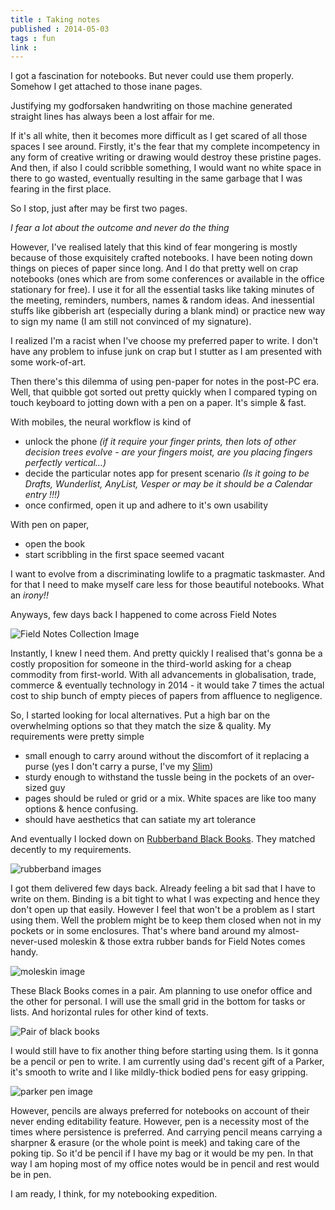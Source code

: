 ```yaml
---
title : Taking notes
published : 2014-05-03
tags : fun
link : 
---
```


I got a fascination for notebooks. But never could use them properly. Somehow I get attached to those inane pages.

Justifying my godforsaken handwriting on those machine generated straight lines has always been a lost affair for me.

If it's all white, then it becomes more difficult as I get scared of all those spaces I see around. Firstly, it's the fear that my complete incompetency in any form of creative writing or drawing would destroy these pristine pages. And then, if also I could scribble something, I would want no white space in there to go wasted, eventually resulting in the same garbage that I was fearing in the first place.

So I stop, just after may be first two pages.

_I fear a lot about the outcome and never do the thing_

However, I've realised lately that this kind of fear mongering is mostly because of those exquisitely crafted notebooks. I have been noting down things on pieces of paper since long. And I do that pretty well on crap notebooks (ones which are from some conferences or available in the office stationary for free). I use it for all the essential tasks like taking minutes of the meeting, reminders, numbers, names & random ideas. And inessential stuffs like gibberish art (especially during a blank mind) or practice new way to sign my name (I am still not convinced of my signature).

I realized I'm a racist when I've choose my preferred paper to write. I don't have any problem to infuse junk on crap but I stutter as I am presented with some work-of-art.

Then there's this dilemma of using pen-paper for notes in the post-PC era. Well, that quibble got sorted out pretty quickly when I compared typing on touch keyboard to jotting down with a pen on a paper. It's simple & fast.

With mobiles, the neural workflow is kind of

- unlock the phone _(if it require your finger prints, then lots of other decision trees evolve - are your fingers moist, are you placing fingers perfectly vertical...)_
- decide the particular notes app for present scenario _(Is it going to be Drafts, Wunderlist, AnyList, Vesper or may be it should be a Calendar entry !!!)_
- once confirmed, open it up and adhere to it's own usability

With pen on paper,

- open the book
- start scribbling in the first space seemed vacant

I want to evolve from a discriminating lowlife to a pragmatic taskmaster. And for that I need to make myself care less for those beautiful notebooks. What an _irony!!_

Anyways, few days back I happened to come across Field Notes

![Field Notes Collection Image](http://fieldnotesbrand.com/wp-content/uploads/2013/09/Drinklocal_6pack_sm.jpg)

Instantly, I knew I need them. And pretty quickly I realised that's gonna be a costly proposition for someone in the third-world asking for a cheap commodity from first-world. With all advancements in globalisation, trade, commerce & eventually technology in 2014 - it would take 7 times the actual cost to ship bunch of empty pieces of papers from affluence to negligence.

So, I started looking for local alternatives. Put a high bar on the overwhelming options so that they match the size & quality. My requirements were pretty simple

- small enough to carry around without the discomfort of it replacing a purse (yes I don't carry a purse, I've my [Slim](http://www.suprgood.com/collections/slim-wallet/products/slim-wallet-black))
- sturdy enough to withstand the tussle being in the pockets of an over-sized guy
- pages should be ruled or grid or a mix. White spaces are like too many options & hence confusing.
- should have aesthetics that can satiate my art tolerance

And eventually I locked down on [Rubberband Black Books](http://www.rubberbandproducts.com/shop/productdetail?q=24). They matched decently to my requirements.

![rubberband images](https://dl-web.dropbox.com/get/Camera%20Uploads/2014-04-30%2010.42.06.jpg?_subject_uid=15382951&w=AACn-ETqpwcEPM7FJZ6PWmd8lBREH2sdkvMakpkJeckGGQ)

I got them delivered few days back. Already feeling a bit sad that I have to write on them. Binding is a bit tight to what I was expecting and hence they don't open up that easily. However I feel that won't be a problem as I start using them. Well the problem might be to keep them closed when not in my pockets or in some enclosures. That's where band around my almost-never-used moleskin & those extra rubber bands for Field Notes comes handy.

![moleskin image](https://dl-web.dropbox.com/get/Camera%20Uploads/2014-04-28%2022.04.14.jpg?_subject_uid=15382951&w=AAAum3C1IR2qnRbpvSxw1M5GYxUrcQVXKNVNAV38xGl4Qw)

These Black Books comes in a pair. Am planning to use onefor office and the other for personal. I will use the small grid in the bottom for tasks or lists. And horizontal rules for other kind of texts.

![Pair of black books](https://dl-web.dropbox.com/get/Camera%20Uploads/2014-04-28%2020.18.29.jpg?_subject_uid=15382951&w=AAAB05LaByEvWOzwJPogx3JlQBmUz1mFbFurDZxeLSprgQ)

I would still have to fix another thing before starting using them. Is it gonna be a pencil or pen to write. I am currently using dad's recent gift of a Parker, it's smooth to write and I like mildly-thick bodied pens for easy gripping.

![parker pen image](https://dl-web.dropbox.com/get/Camera%20Uploads/2014-04-30%2010.40.16.jpg?_subject_uid=15382951&w=AADLmdqsJo6DH5HmGIpSoXitbZEBlmAielNyEElcOS_KPQ)

However, pencils are always preferred for notebooks on account of their never ending editability feature. However, pen is a necessity most of the times where persistence is preferred. And carrying pencil means carrying a sharpner & erasure (or the whole point is meek) and taking care of the poking tip. So it'd be pencil if I have my bag or it would be my pen. In that way I am hoping most of my office notes would be in pencil and rest would be in pen.

I am ready, I think, for my notebooking expedition.




